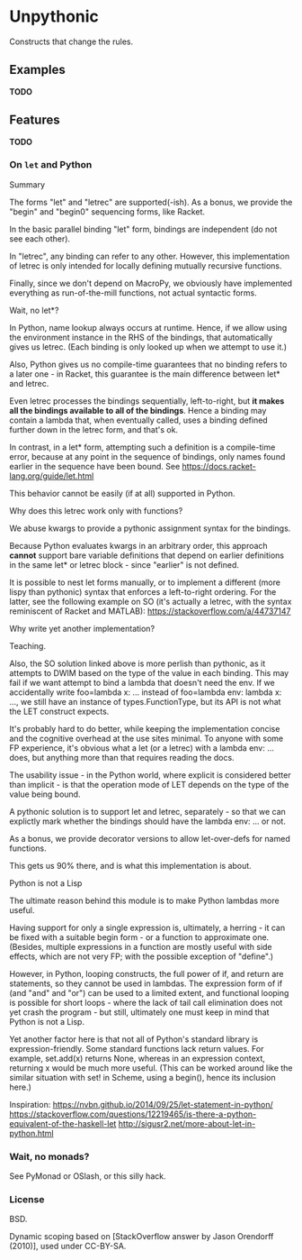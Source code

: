 # Unpythonic

Constructs that change the rules.

## Examples

**TODO**

## Features

**TODO**

### On `let` and Python

Summary

The forms "let" and "letrec" are supported(-ish). As a bonus, we provide the
"begin" and "begin0" sequencing forms, like Racket.

In the basic parallel binding "let" form, bindings are independent
(do not see each other).

In "letrec", any binding can refer to any other. However, this implementation
of letrec is only intended for locally defining mutually recursive functions.

Finally, since we don't depend on MacroPy, we obviously have implemented
everything as run-of-the-mill functions, not actual syntactic forms.


Wait, no let*?

In Python, name lookup always occurs at runtime. Hence, if we allow using
the environment instance in the RHS of the bindings, that automatically
gives us letrec. (Each binding is only looked up when we attempt to use it.)

Also, Python gives us no compile-time guarantees that no binding refers
to a later one - in Racket, this guarantee is the main difference between
let* and letrec.

Even letrec processes the bindings sequentially, left-to-right, but **it makes
all the bindings available to all of the bindings**. Hence a binding may
contain a lambda that, when eventually called, uses a binding defined
further down in the letrec form, and that's ok.

In contrast, in a let* form, attempting such a definition is a compile-time
error, because at any point in the sequence of bindings, only names found
earlier in the sequence have been bound. See
    https://docs.racket-lang.org/guide/let.html

This behavior cannot be easily (if at all) supported in Python.


Why does this letrec work only with functions?

We abuse kwargs to provide a pythonic assignment syntax for the bindings.

Because Python evaluates kwargs in an arbitrary order, this approach
**cannot** support bare variable definitions that depend on earlier
definitions in the same let* or letrec block - since "earlier" is not defined.

It is possible to nest let forms manually, or to implement a different
(more lispy than pythonic) syntax that enforces a left-to-right ordering.
For the latter, see the following example on SO (it's actually a letrec,
with the syntax reminiscent of Racket and MATLAB):
    https://stackoverflow.com/a/44737147


Why write yet another implementation?

Teaching.

Also, the SO solution linked above is more perlish than pythonic, as it
attempts to DWIM based on the type of the value in each binding. This may fail
if we want attempt to bind a lambda that doesn't need the env. If we accidentally
write  foo=lambda x: ...  instead of  foo=lambda env: lambda x: ...,  we still
have an instance of types.FunctionType, but its API is not what the LET construct
expects.

It's probably hard to do better, while keeping the implementation concise and the
cognitive overhead at the use sites minimal. To anyone with some FP experience,
it's obvious what a let (or a letrec) with a  lambda env: ...  does, but
anything more than that requires reading the docs.

The usability issue - in the Python world, where explicit is considered better
than implicit - is that the operation mode of LET depends on the type of the
value being bound.

A pythonic solution is to support let and letrec, separately - so that we can
explictly mark whether the bindings should have the  lambda env: ...  or not.

As a bonus, we provide decorator versions to allow let-over-defs for named functions.

This gets us 90% there, and is what this implementation is about.


Python is not a Lisp

The ultimate reason behind this module is to make Python lambdas more useful.

Having support for only a single expression is, ultimately, a herring - it can
be fixed with a suitable begin form - or a function to approximate one.
(Besides, multiple expressions in a function are mostly useful with side
effects, which are not very FP; with the possible exception of "define".)

However, in Python, looping constructs, the full power of if, and return
are statements, so they cannot be used in lambdas. The expression form of if
(and "and" and "or") can be used to a limited extent, and functional looping
is possible for short loops - where the lack of tail call elimination does not
yet crash the program - but still, ultimately one must keep in mind that Python
is not a Lisp.

Yet another factor here is that not all of Python's standard library is
expression-friendly. Some standard functions lack return values. For example,
set.add(x) returns None, whereas in an expression context, returning x would be
much more useful. (This can be worked around like the similar situation with
set! in Scheme, using a begin(), hence its inclusion here.)


Inspiration:
    https://nvbn.github.io/2014/09/25/let-statement-in-python/
    https://stackoverflow.com/questions/12219465/is-there-a-python-equivalent-of-the-haskell-let
    http://sigusr2.net/more-about-let-in-python.html


### Wait, no monads?

See PyMonad or OSlash, or this silly hack.

### License

BSD.

Dynamic scoping based on [StackOverflow answer by Jason Orendorff (2010)], used under CC-BY-SA.

